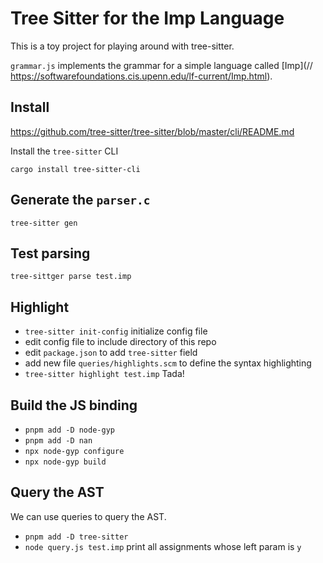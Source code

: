 # Tree Sitter for the Imp Language

This is a toy project for playing around with tree-sitter.

`grammar.js` implements the grammar for a simple language called [Imp](// https://softwarefoundations.cis.upenn.edu/lf-current/Imp.html).

## Install

https://github.com/tree-sitter/tree-sitter/blob/master/cli/README.md

Install the `tree-sitter` CLI

```
cargo install tree-sitter-cli
```

## Generate the `parser.c`

`tree-sitter gen`

## Test parsing

`tree-sittger parse test.imp`

## Highlight

- `tree-sitter init-config` initialize config file
- edit config file to include directory of this repo
- edit `package.json` to add `tree-sitter` field
- add new file `queries/highlights.scm` to define the syntax highlighting
- `tree-sitter highlight test.imp` Tada!

## Build the JS binding

- `pnpm add -D node-gyp`
- `pnpm add -D nan`
- `npx node-gyp configure`
- `npx node-gyp build`

## Query the AST

We can use queries to query the AST.

- `pnpm add -D tree-sitter`
- `node query.js test.imp` print all assignments whose left param is `y`
